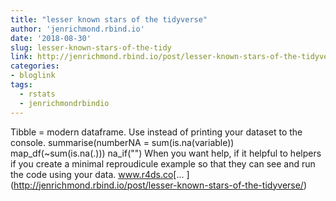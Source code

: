```yaml
---
title: "lesser known stars of the tidyverse"
author: 'jenrichmond.rbind.io'
date: '2018-08-30'
slug: lesser-known-stars-of-the-tidy
link: http://jenrichmond.rbind.io/post/lesser-known-stars-of-the-tidyverse/
categories:
- bloglink
tags:
  - rstats
  - jenrichmondrbindio
---
```


Tibble = modern dataframe. Use instead of printing your dataset to the console. summarise(numberNA = sum(is.na(variable)) map_df(~sum(is.na(.))) na_if("") When you want help, if it helpful to helpers if you create a minimal reproudicule example so that they can see and run the code using your data. www.r4ds.co[... <i class="fas fa-external-link-alt"></i>](http://jenrichmond.rbind.io/post/lesser-known-stars-of-the-tidyverse/)


